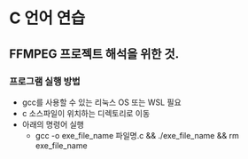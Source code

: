 # C 언어 연습

## FFMPEG 프로젝트 해석을 위한 것.

### 프로그램 실행 방법
- gcc를 사용할 수 있는 리눅스 OS 또는 WSL 필요
- c 소스파일이 위치하는 디렉토리로 이동
- 아래의 명령어 실행
    - gcc -o exe_file_name 파일명.c  && ./exe_file_name && rm exe_file_name